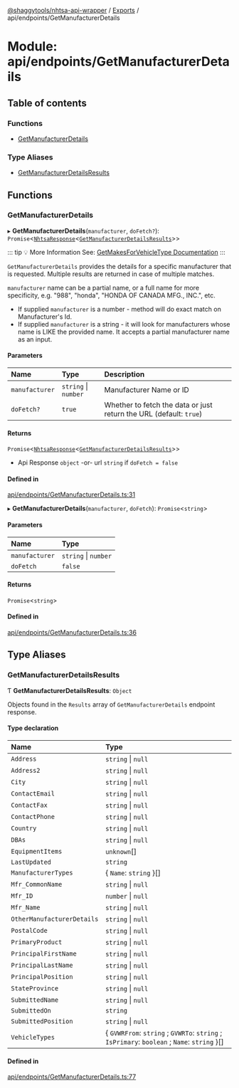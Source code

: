 [@shaggytools/nhtsa-api-wrapper](../index.md) / [Exports](../modules.md) / api/endpoints/GetManufacturerDetails

# Module: api/endpoints/GetManufacturerDetails

## Table of contents

### Functions

- [GetManufacturerDetails](api_endpoints_GetManufacturerDetails.md#getmanufacturerdetails)

### Type Aliases

- [GetManufacturerDetailsResults](api_endpoints_GetManufacturerDetails.md#getmanufacturerdetailsresults)

## Functions

### GetManufacturerDetails

▸ **GetManufacturerDetails**(`manufacturer`, `doFetch?`): `Promise`<[`NhtsaResponse`](api_types.md#nhtsaresponse)<[`GetManufacturerDetailsResults`](api_endpoints_GetManufacturerDetails.md#getmanufacturerdetailsresults)\>\>

::: tip :bulb: More Information
See: [GetMakesForVehicleType Documentation](/api/get-makes-for-vehicle-type)
:::

`GetManufacturerDetails` provides the details for a specific manufacturer that is requested.
Multiple results are returned in case of multiple matches.

`manufacturer` name can be a partial name, or a full name for more specificity, e.g. "988",
"honda", "HONDA OF CANADA MFG., INC.", etc.

- If supplied `manufacturer` is a number - method will do exact match on Manufacturer's Id.
- If supplied `manufacturer` is a string - it will look for manufacturers whose name is LIKE the
  provided name. It accepts a partial manufacturer name as an input.

#### Parameters

| Name           | Type                 | Description                                                        |
| :------------- | :------------------- | :----------------------------------------------------------------- |
| `manufacturer` | `string` \| `number` | Manufacturer Name or ID                                            |
| `doFetch?`     | `true`               | Whether to fetch the data or just return the URL (default: `true`) |

#### Returns

`Promise`<[`NhtsaResponse`](api_types.md#nhtsaresponse)<[`GetManufacturerDetailsResults`](api_endpoints_GetManufacturerDetails.md#getmanufacturerdetailsresults)\>\>

- Api Response
  `object` -or- url `string` if `doFetch = false`

#### Defined in

[api/endpoints/GetManufacturerDetails.ts:31](https://github.com/ShaggyTech/nhtsa-api-wrapper/blob/main/packages/lib/src/api/endpoints/GetManufacturerDetails.ts#L31)

▸ **GetManufacturerDetails**(`manufacturer`, `doFetch`): `Promise`<`string`\>

#### Parameters

| Name           | Type                 |
| :------------- | :------------------- |
| `manufacturer` | `string` \| `number` |
| `doFetch`      | `false`              |

#### Returns

`Promise`<`string`\>

#### Defined in

[api/endpoints/GetManufacturerDetails.ts:36](https://github.com/ShaggyTech/nhtsa-api-wrapper/blob/main/packages/lib/src/api/endpoints/GetManufacturerDetails.ts#L36)

## Type Aliases

### GetManufacturerDetailsResults

Ƭ **GetManufacturerDetailsResults**: `Object`

Objects found in the `Results` array of `GetManufacturerDetails` endpoint response.

#### Type declaration

| Name                       | Type                                                                                        |
| :------------------------- | :------------------------------------------------------------------------------------------ |
| `Address`                  | `string` \| `null`                                                                          |
| `Address2`                 | `string` \| `null`                                                                          |
| `City`                     | `string` \| `null`                                                                          |
| `ContactEmail`             | `string` \| `null`                                                                          |
| `ContactFax`               | `string` \| `null`                                                                          |
| `ContactPhone`             | `string` \| `null`                                                                          |
| `Country`                  | `string` \| `null`                                                                          |
| `DBAs`                     | `string` \| `null`                                                                          |
| `EquipmentItems`           | `unknown`[]                                                                                 |
| `LastUpdated`              | `string`                                                                                    |
| `ManufacturerTypes`        | { `Name`: `string` }[]                                                                      |
| `Mfr_CommonName`           | `string` \| `null`                                                                          |
| `Mfr_ID`                   | `number` \| `null`                                                                          |
| `Mfr_Name`                 | `string` \| `null`                                                                          |
| `OtherManufacturerDetails` | `string` \| `null`                                                                          |
| `PostalCode`               | `string` \| `null`                                                                          |
| `PrimaryProduct`           | `string` \| `null`                                                                          |
| `PrincipalFirstName`       | `string` \| `null`                                                                          |
| `PrincipalLastName`        | `string` \| `null`                                                                          |
| `PrincipalPosition`        | `string` \| `null`                                                                          |
| `StateProvince`            | `string` \| `null`                                                                          |
| `SubmittedName`            | `string` \| `null`                                                                          |
| `SubmittedOn`              | `string`                                                                                    |
| `SubmittedPosition`        | `string` \| `null`                                                                          |
| `VehicleTypes`             | { `GVWRFrom`: `string` ; `GVWRTo`: `string` ; `IsPrimary`: `boolean` ; `Name`: `string` }[] |

#### Defined in

[api/endpoints/GetManufacturerDetails.ts:77](https://github.com/ShaggyTech/nhtsa-api-wrapper/blob/main/packages/lib/src/api/endpoints/GetManufacturerDetails.ts#L77)
